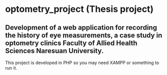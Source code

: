 # optometry_project (Thesis project)

## Development of a web application for recording the history of eye measurements, a case study in optometry clinics Faculty of Allied Health Sciences Naresuan University.

This project is developed in PHP so you may need XAMPP or something to run it.
